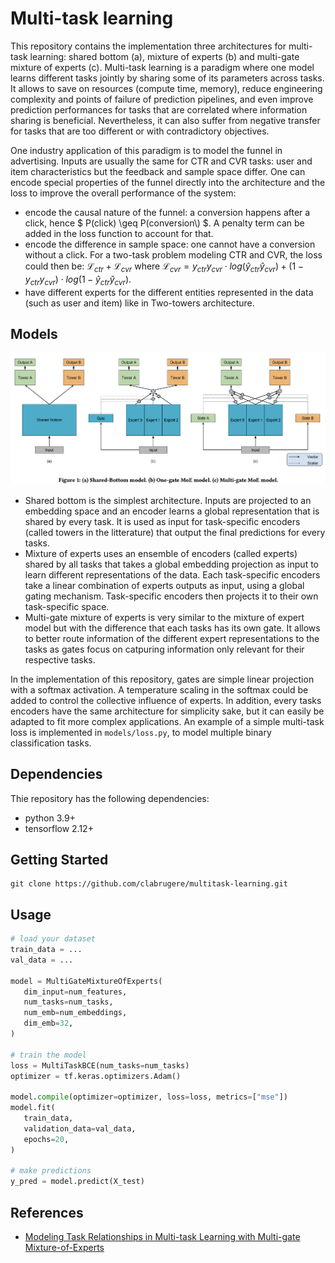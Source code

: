# Multi-task learning

This repository contains the implementation three architectures for multi-task learning: shared bottom (a), mixture of experts (b) and multi-gate mixture of experts (c). Multi-task learning is a paradigm where one model learns different tasks jointly by sharing some of its parameters across tasks. It allows to save on resources (compute time, memory), reduce engineering complexity and points of failure of prediction pipelines, and even improve prediction performances for tasks that are correlated where information sharing is beneficial. Nevertheless, it can also suffer from negative transfer for tasks that are too different or with contradictory objectives.

One industry application of this paradigm is to model the funnel in advertising. Inputs are usually the same for CTR and CVR tasks: user and item characteristics but the feedback and sample space differ. One can encode special properties of the funnel directly into the architecture and the loss to improve the overall performance of the system:

- encode the causal nature of the funnel: a conversion happens after a click, hence $` P(click) \geq P(conversion\) `$. A penalty term can be added in the loss function to account for that.
- encode the difference in sample space: one cannot have a conversion without a click. For a two-task problem modeling CTR and CVR, the loss could then be: $` \mathcal{L}_{ctr} + \mathcal{L}_{cvr} `$ where $` \mathcal{L}_{cvr} = y_{ctr}y_{cvr} \cdot log( \hat{y}_{ctr}\hat{y}_{cvr} ) + (1 - y_{ctr}y_{cvr}) \cdot log (1 - \hat{y}_{ctr}\hat{y}_{cvr}) `$.
- have different experts for the different entities represented in the data (such as user and item) like in Two-towers architecture.

## Models

![Architecture](resources/multitask-learning-architectures.png)

- Shared bottom is the simplest architecture. Inputs are projected to an embedding space and an encoder learns a global representation that is shared by every task. It is used as input for task-specific encoders (called towers in the litterature) that output the final predictions for every tasks.
- Mixture of experts uses an ensemble of encoders (called experts) shared by all tasks that takes a global embedding projection as input to learn different representations of the data. Each task-specific encoders take a linear combination of experts outputs as input, using a global gating mechanism. Task-specific encoders then projects it to their own task-specific space.
- Multi-gate mixture of experts is very similar to the mixture of expert model but with the difference that each tasks has its own gate. It allows to better route information of the different expert representations to the tasks as gates focus on catpuring information only relevant for their respective tasks.

In the implementation of this repository, gates are simple linear projection with a softmax activation. A temperature scaling in the softmax could be added to control the collective influence of experts. In addition, every tasks encoders have the same architecture for simplicity sake, but it can easily be adapted to fit more complex applications. An example of a simple multi-task loss is implemented in `models/loss.py`, to model multiple binary classification tasks.

## Dependencies

Thie repository has the following dependencies:

- python 3.9+
- tensorflow 2.12+

## Getting Started

```
git clone https://github.com/clabrugere/multitask-learning.git
```

## Usage

```python
# load your dataset
train_data = ...
val_data = ...

model = MultiGateMixtureOfExperts(
   dim_input=num_features,
   num_tasks=num_tasks,
   num_emb=num_embeddings,
   dim_emb=32,
)

# train the model
loss = MultiTaskBCE(num_tasks=num_tasks)
optimizer = tf.keras.optimizers.Adam()

model.compile(optimizer=optimizer, loss=loss, metrics=["mse"])
model.fit(
   train_data,
   validation_data=val_data,
   epochs=20,
)

# make predictions
y_pred = model.predict(X_test)

```

## References

- [Modeling Task Relationships in Multi-task Learning with Multi-gate Mixture-of-Experts](https://dl.acm.org/doi/pdf/10.1145/3219819.3220007)
